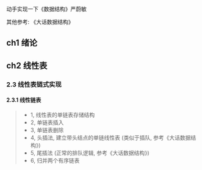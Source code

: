 动手实现一下《数据结构》严蔚敏

其他参考: 《大话数据结构》

## ch1 绪论

## ch2 线性表 

### 2.3 线性表链式实现

#### 2.3.1 线性链表
> * 1, 线性表的单链表存储结构
> * 2, 单链表插入
> * 3, 单链表删除
> * 4, 头插法, 建立带头结点的单链线性表  (类似于插队, 参考《大话数据结构》)
> * 5, 尾插法 (正常的排队逻辑, 参考《大话数据结构》)
> * 6, 归并两个有序链表
